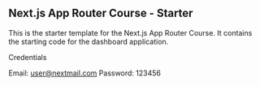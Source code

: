## Next.js App Router Course - Starter

This is the starter template for the Next.js App Router Course. It contains the starting code for the dashboard application.

Credentials

Email: user@nextmail.com
Password: 123456
